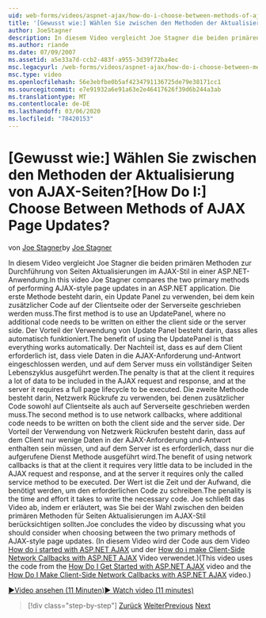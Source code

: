 ```yaml
---
uid: web-forms/videos/aspnet-ajax/how-do-i-choose-between-methods-of-ajax-page-updates
title: '[Gewusst wie:] Wählen Sie zwischen den Methoden der Aktualisierung von AJAX-Seiten? | Microsoft-Dokumentation'
author: JoeStagner
description: In diesem Video vergleicht Joe Stagner die beiden primären Methoden zur Durchführung von Seiten Aktualisierungen im AJAX-Stil in einer ASP.NET-Anwendung. Die erste Methode ist die Verwendung eines upd...
ms.author: riande
ms.date: 07/09/2007
ms.assetid: a5e33a7d-ccb2-483f-a955-3d39f72ba4ec
msc.legacyurl: /web-forms/videos/aspnet-ajax/how-do-i-choose-between-methods-of-ajax-page-updates
msc.type: video
ms.openlocfilehash: 56e3ebfbe0b5af4234791136725de79e38171cc1
ms.sourcegitcommit: e7e91932a6e91a63e2e46417626f39d6b244a3ab
ms.translationtype: MT
ms.contentlocale: de-DE
ms.lasthandoff: 03/06/2020
ms.locfileid: "78420153"
---
```

# <a name="how-do-i-choose-between-methods-of-ajax-page-updates"></a><span data-ttu-id="7f7b4-105">[Gewusst wie:] Wählen Sie zwischen den Methoden der Aktualisierung von AJAX-Seiten?</span><span class="sxs-lookup"><span data-stu-id="7f7b4-105">[How Do I:] Choose Between Methods of AJAX Page Updates?</span></span>

<span data-ttu-id="7f7b4-106">von [Joe Stagner](https://github.com/JoeStagner)</span><span class="sxs-lookup"><span data-stu-id="7f7b4-106">by [Joe Stagner](https://github.com/JoeStagner)</span></span>

<span data-ttu-id="7f7b4-107">In diesem Video vergleicht Joe Stagner die beiden primären Methoden zur Durchführung von Seiten Aktualisierungen im AJAX-Stil in einer ASP.NET-Anwendung.</span><span class="sxs-lookup"><span data-stu-id="7f7b4-107">In this video Joe Stagner compares the two primary methods of performing AJAX-style page updates in an ASP.NET application.</span></span> <span data-ttu-id="7f7b4-108">Die erste Methode besteht darin, ein Update Panel zu verwenden, bei dem kein zusätzlicher Code auf der Clientseite oder der Serverseite geschrieben werden muss.</span><span class="sxs-lookup"><span data-stu-id="7f7b4-108">The first method is to use an UpdatePanel, where no additional code needs to be written on either the client side or the server side.</span></span> <span data-ttu-id="7f7b4-109">Der Vorteil der Verwendung von Update Panel besteht darin, dass alles automatisch funktioniert.</span><span class="sxs-lookup"><span data-stu-id="7f7b4-109">The benefit of using the UpdatePanel is that everything works automatically.</span></span> <span data-ttu-id="7f7b4-110">Der Nachteil ist, dass es auf dem Client erforderlich ist, dass viele Daten in die AJAX-Anforderung und-Antwort eingeschlossen werden, und auf dem Server muss ein vollständiger Seiten Lebenszyklus ausgeführt werden.</span><span class="sxs-lookup"><span data-stu-id="7f7b4-110">The penalty is that at the client it requires a lot of data to be included in the AJAX request and response, and at the server it requires a full page lifecycle to be executed.</span></span> <span data-ttu-id="7f7b4-111">Die zweite Methode besteht darin, Netzwerk Rückrufe zu verwenden, bei denen zusätzlicher Code sowohl auf Clientseite als auch auf Serverseite geschrieben werden muss.</span><span class="sxs-lookup"><span data-stu-id="7f7b4-111">The second method is to use network callbacks, where additional code needs to be written on both the client side and the server side.</span></span> <span data-ttu-id="7f7b4-112">Der Vorteil der Verwendung von Netzwerk Rückrufen besteht darin, dass auf dem Client nur wenige Daten in der AJAX-Anforderung und-Antwort enthalten sein müssen, und auf dem Server ist es erforderlich, dass nur die aufgerufene Dienst Methode ausgeführt wird.</span><span class="sxs-lookup"><span data-stu-id="7f7b4-112">The benefit of using network callbacks is that at the client it requires very little data to be included in the AJAX request and response, and at the server it requires only the called service method to be executed.</span></span> <span data-ttu-id="7f7b4-113">Der Wert ist die Zeit und der Aufwand, die benötigt werden, um den erforderlichen Code zu schreiben.</span><span class="sxs-lookup"><span data-stu-id="7f7b4-113">The penality is the time and effort it takes to write the necessary code.</span></span> <span data-ttu-id="7f7b4-114">Joe schließt das Video ab, indem er erläutert, was Sie bei der Wahl zwischen den beiden primären Methoden für Seiten Aktualisierungen im AJAX-Stil berücksichtigen sollten.</span><span class="sxs-lookup"><span data-stu-id="7f7b4-114">Joe concludes the video by discussing what you should consider when choosing between the two primary methods of AJAX-style page updates.</span></span> <span data-ttu-id="7f7b4-115">(In diesem Video wird der Code aus dem Video [How do i started with ASP.NET AJAX](how-do-i-get-started-with-aspnet-ajax.md) und der [How do i make Client-Side Network Callbacks with ASP.NET AJAX](how-do-i-make-client-side-network-callbacks-with-aspnet-ajax.md) Video verwendet.)</span><span class="sxs-lookup"><span data-stu-id="7f7b4-115">(This video uses the code from the [How Do I Get Started with ASP.NET AJAX](how-do-i-get-started-with-aspnet-ajax.md) video and the [How Do I Make Client-Side Network Callbacks with ASP.NET AJAX](how-do-i-make-client-side-network-callbacks-with-aspnet-ajax.md) video.)</span></span>

[<span data-ttu-id="7f7b4-116">&#9654;Video ansehen (11 Minuten)</span><span class="sxs-lookup"><span data-stu-id="7f7b4-116">&#9654; Watch video (11 minutes)</span></span>](https://channel9.msdn.com/Blogs/ASP-NET-Site-Videos/how-do-i-choose-between-methods-of-ajax-page-updates)

> [!div class="step-by-step"]
> <span data-ttu-id="7f7b4-117">[Zurück](how-do-i-update-multiple-regions-of-a-page-with-aspnet-ajax.md)
> [Weiter](how-do-i-use-other-javascript-user-interface-libraries-with-aspnet-ajax.md)</span><span class="sxs-lookup"><span data-stu-id="7f7b4-117">[Previous](how-do-i-update-multiple-regions-of-a-page-with-aspnet-ajax.md)
[Next](how-do-i-use-other-javascript-user-interface-libraries-with-aspnet-ajax.md)</span></span>
